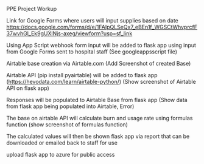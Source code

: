 PPE Project Workup

Link for Google Forms where users will input supplies based on date
https://docs.google.com/forms/d/e/1FAIpQLSeQx7_eBEn1f_WGSCtWhvprcfF37wvhGl_Ek9gUXlNjs-axeg/viewform?usp=sf_link

Using App Script webhook form input will be added to flask app using input from Google Forms sent to hospital staff (See googleappsscript file)

Airtable base creation via Airtable.com (Add Screenshot of created Base)

Airtable API (pip install pyairtable) will be added to flask app (https://hevodata.com/learn/airtable-python/) (Show screenshot of Airtable API on flask app)

Responses will be populated to Airtable Base from flask app (Show data from flask app being populated into Airtable, Error)

The base on airtable API will calculate burn and usage rate using formulas function (show screenshot of formulas function)

The calculated values will then be shown flask app via report that can be downloaded or emailed back to staff for use

upload flask app to azure for public access


